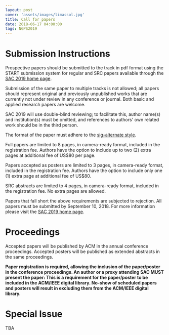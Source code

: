 ```yaml
---
layout: post
cover: 'assets/images/limassol.jpg'
title: Call for papers
date: 2018-06-17 04:00:00
tags: NGPS2019
---
```


<h1>Submission Instructions</h1>

<p>Prospective papers should be submitted to the track in pdf format using the START submission system for regular and SRC papers available through the <a href="https://www.sigapp.org/sac/sac2019/">SAC 2019 home page</a>.</p>

<p>Submission of the same paper to multiple tracks is not allowed; all papers should represent original and previously unpublished works that are currently not under review in any conference or journal. Both basic and applied research papers are welcome.</p>

<p>SAC 2019 will use double-blind reviewing; to facilitate this, author name(s) and institution(s) must be omitted, and references to authors' own related work should be in the third person.</p>

<p>The format of the paper must adhere to the <a href="https://www.sigapp.org/sac/sac2019/downloads.html">sig-alternate style</a>.</p>

<p>Full papers are limited to 8 pages, in camera-ready format, included in the registration fee. Authors have the option to include up to two (2) extra pages at additional fee of US$80 per page.</p>

<p>Papers accepted as posters are limited to 3 pages, in camera-ready format, included in the registration fee. Authors have the option to include only one (1) extra page at additional fee of US$80.</p>

<p>SRC abstracts are limited to 4 pages, in camera-ready format, included in the registration fee. No extra pages are allowed.</p>

<p>Papers that fall short the above requirements are subjected to rejection. All papers must be submitted by September 10, 2018. For more information please visit the <a href="https://www.sigapp.org/sac/sac2019/">SAC 2019 home page</a>.</p>

<h1>Proceedings</h1>

<p>Accepted papers will be published by ACM in the annual conference proceedings. Accepted posters will be published as extended abstracts in the same proceedings.</p>

<p><b>Paper registration is required, allowing the inclusion of the
 paper/poster in the conference proceedings. An author or a proxy
 attending SAC MUST present the paper: This is a requirement for the
 paper/poster to be included in the ACM/IEEE digital library. No-show of
 scheduled papers and posters will result in excluding them from the
  ACM/IEEE digital library.</b></p>
  
<h1>Special Issue</h1>

<p>TBA</p>
